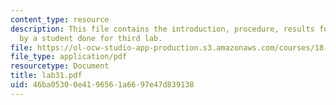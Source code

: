 ```yaml
---
content_type: resource
description: This file contains the introduction, procedure, results for the experiment
  by a student done for third lab.
file: https://ol-ocw-studio-app-production.s3.amazonaws.com/courses/18-091-mathematical-exposition-spring-2005/46ba05300e4196561a6697e47d839138_lab31.pdf
file_type: application/pdf
resourcetype: Document
title: lab31.pdf
uid: 46ba0530-0e41-9656-1a66-97e47d839138
---
```

